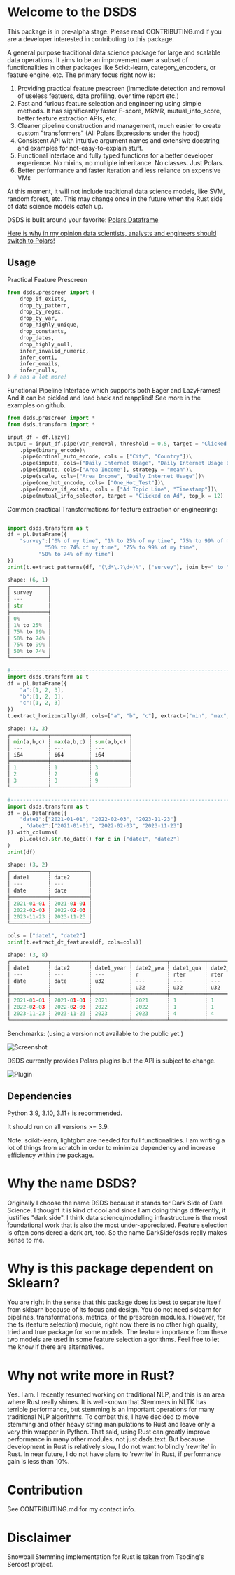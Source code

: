 # Welcome to the DSDS

This package is in pre-alpha stage. Please read CONTRIBUTING.md if you are a developer interested in contributing to this package.

A general purpose traditional data science package for large and scalable data operations. It aims to be an improvement over a subset of functionalities in other packages like Scikit-learn, category_encoders, or feature engine, etc. The primary focus right now is:

1. Providing practical feature prescreen (immediate detection and removal of useless featuers, data profiling, over time report etc.)
2. Fast and furious feature selection and engineering using simple methods. It has significantly faster F-score, MRMR, mutual_info_score, better feature extraction APIs, etc.
3. Cleaner pipeline construction and management, much easier to create custom "transformers" (All Polars Expressions under the hood)
4. Consistent API with intuitive argument names and extensive docstring and examples for not-easy-to-explain stuff.
5. Functional interface and fully typed functions for a better developer experience. No mixins, no multiple inheritance. No classes. Just Polars.
6. Better performance and faster iteration and less reliance on expensive VMs

At this moment, it will not include traditional data science models, like SVM, random forest, etc. This may change once in the future when the Rust side of data science models catch up.

DSDS is built around your favorite: [Polars Dataframe](https://github.com/pola-rs/polars)

[Here is why in my opinion data scientists, analysts and engineers should switch to Polars!](https://medium.com/@tq9695/all-that-polars-that-make-you-forget-pandas-3dc0fdfaefbe)

## Usage

Practical Feature Prescreen
```python
from dsds.prescreen import (
    drop_if_exists,
    drop_by_pattern,
    drop_by_regex,
    drop_by_var,
    drop_highly_unique,
    drop_constants,
    drop_dates,
    drop_highly_null,
    infer_invalid_numeric,
    infer_conti,
    infer_emails,
    infer_nulls,
) # and a lot more!

```

Functional Pipeline Interface which supports both Eager and LazyFrames! And it can be pickled and load back and reapplied! See more in the examples on github.

```python
from dsds.prescreen import *
from dsds.transform import *

input_df = df.lazy()
output = input_df.pipe(var_removal, threshold = 0.5, target = "Clicked on Ad")\
    .pipe(binary_encode)\
    .pipe(ordinal_auto_encode, cols = ["City", "Country"])\
    .pipe(impute, cols=["Daily Internet Usage", "Daily Internet Usage Band", "Area Income Band"], strategy="median")\
    .pipe(impute, cols=["Area Income"], strategy = "mean")\
    .pipe(scale, cols=["Area Income", "Daily Internet Usage"])\
    .pipe(one_hot_encode, cols= ["One_Hot_Test"])\
    .pipe(remove_if_exists, cols = ["Ad Topic Line", "Timestamp"])\
    .pipe(mutual_info_selector, target = "Clicked on Ad", top_k = 12)
```

Common practical Transformations for feature extraction or engineering:
```Python

import dsds.transform as t
df = pl.DataFrame({
    "survey":["0% of my time", "1% to 25% of my time", "75% to 99% of my time", 
            "50% to 74% of my time", "75% to 99% of my time", 
          "50% to 74% of my time"]
})
print(t.extract_patterns(df, "(\d*\.?\d+)%", ["survey"], join_by=" to "))

shape: (6, 1)
┌────────────┐
│ survey     │
│ ---        │
│ str        │
╞════════════╡
│ 0%         │
│ 1% to 25%  │
│ 75% to 99% │
│ 50% to 74% │
│ 75% to 99% │
│ 50% to 74% │
└────────────┘

#-----------------------------------------------------------------------------
import dsds.transform as t
df = pl.DataFrame({
    "a":[1, 2, 3],
    "b":[1, 2, 3],
    "c":[1, 2, 3]
})
t.extract_horizontally(df, cols=["a", "b", "c"], extract=["min", "max", "sum"])

shape: (3, 3)
┌────────────┬────────────┬────────────┐
│ min(a,b,c) ┆ max(a,b,c) ┆ sum(a,b,c) │
│ ---        ┆ ---        ┆ ---        │
│ i64        ┆ i64        ┆ i64        │
╞════════════╪════════════╪════════════╡
│ 1          ┆ 1          ┆ 3          │
│ 2          ┆ 2          ┆ 6          │
│ 3          ┆ 3          ┆ 9          │
└────────────┴────────────┴────────────┘

#-----------------------------------------------------------------------------
import dsds.transform as t
df = pl.DataFrame({
    "date1":["2021-01-01", "2022-02-03", "2023-11-23"]
    , "date2":["2021-01-01", "2022-02-03", "2023-11-23"]
}).with_columns(
    pl.col(c).str.to_date() for c in ["date1", "date2"]
)
print(df)

shape: (3, 2)
┌────────────┬────────────┐
│ date1      ┆ date2      │
│ ---        ┆ ---        │
│ date       ┆ date       │
╞════════════╪════════════╡
│ 2021-01-01 ┆ 2021-01-01 │
│ 2022-02-03 ┆ 2022-02-03 │
│ 2023-11-23 ┆ 2023-11-23 │
└────────────┴────────────┘

cols = ["date1", "date2"]
print(t.extract_dt_features(df, cols=cols))

shape: (3, 8)
┌────────────┬────────────┬────────────┬───────────┬───────────┬───────────┬───────────┬───────────┐
│ date1      ┆ date2      ┆ date1_year ┆ date2_yea ┆ date1_qua ┆ date2_qua ┆ date1_mon ┆ date2_mon │
│ ---        ┆ ---        ┆ ---        ┆ r         ┆ rter      ┆ rter      ┆ th        ┆ th        │
│ date       ┆ date       ┆ u32        ┆ ---       ┆ ---       ┆ ---       ┆ ---       ┆ ---       │
│            ┆            ┆            ┆ u32       ┆ u32       ┆ u32       ┆ u32       ┆ u32       │
╞════════════╪════════════╪════════════╪═══════════╪═══════════╪═══════════╪═══════════╪═══════════╡
│ 2021-01-01 ┆ 2021-01-01 ┆ 2021       ┆ 2021      ┆ 1         ┆ 1         ┆ 1         ┆ 1         │
│ 2022-02-03 ┆ 2022-02-03 ┆ 2022       ┆ 2022      ┆ 1         ┆ 1         ┆ 2         ┆ 2         │
│ 2023-11-23 ┆ 2023-11-23 ┆ 2023       ┆ 2023      ┆ 4         ┆ 4         ┆ 11        ┆ 11        │
└────────────┴────────────┴────────────┴───────────┴───────────┴───────────┴───────────┴───────────┘

```

Benchmarks: (using a version not available to the public yet.)

![Screenshot](./pics/benches.PNG)

DSDS currently provides Polars plugins but the API is subject to change.

![Plugin](./pics/plugin.PNG)


## Dependencies

Python 3.9, 3.10, 3.11+ is recommended.

It should run on all versions >= 3.9.

Note: scikit-learn, lightgbm are needed for full functionalities. I am writing a lot of things from scratch in order to minimize dependency and increase efficiency within the package. 


# Why the name DSDS?

Originally I choose the name DSDS because it stands for Dark Side of Data Science. I thought it is kind of cool and since I am doing things differently, it justifies "dark side". I think data science/modelling infrastructure is the most foundational work that is also the most under-appreciated. Feature selection is often considered a dark art, too. So the name DarkSide/dsds really makes sense to me.

# Why is this package dependent on Sklearn?

You are right in the sense that this package does its best to separate itself from sklearn because of its focus and design. You do not need sklearn for pipelines, transformations, metrics, or the prescreen modules. However, for the fs (feature selection) module, right now there is no other high quality, tried and true package for some models. The feature importance from these two models are used in some feature selection algorithms. Feel free to let me know if there are alternatives.

# Why not write more in Rust?

Yes. I am. I recently resumed working on traditional NLP, and this is an area where Rust really shines. It is well-known that Stemmers in NLTK has terrible performance, but stemming is an important operations for many traditional NLP algorithms. To combat this, I have decided to move stemming and other heavy string manipulations to Rust and leave only a very thin wrapper in Python. That said, using Rust can greatly improve performance in many other modules, not just dsds.text. But because development in Rust is relatively slow, I do not want to blindly 'rewrite' in Rust. In near future, I do not have plans to 'rewrite' in Rust, if performance gain is less than 10%.

# Contribution

See CONTRIBUTING.md for my contact info.

# Disclaimer

Snowball Stemming implementation for Rust is taken from Tsoding's Seroost project.